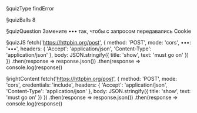 §quizType
findError

§quizBalls
8

§quizQuestion
Замените ••• так, чтобы с запросом передавались Cookie


§quizJS
fetch('https://httpbin.org/post', {
  method: 'POST',
  mode: 'cors',
  •••: '•••',
  headers: {
    'Accept': 'application/json',
    'Content-Type': 'application/json'
  },
  body: JSON.stringify({ title: 'show', text: 'must go on' })
})
  .then(response => response.json())
  .then(response => console.log(response))



§rightContent
fetch('https://httpbin.org/post', {
  method: 'POST',
  mode: 'cors',
  credentials: 'include',
  headers: {
    'Accept': 'application/json',
    'Content-Type': 'application/json'
  },
  body: JSON.stringify({ title: 'show', text: 'must go on' })
})
  .then(response => response.json())
  .then(response => console.log(response))
